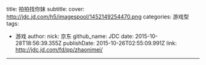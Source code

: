 title: 拍拍找你妹
subtitle: 
cover: http://jdc.jd.com/h5/imagespool/1452149254470.png
categories: 游戏型
tags:
  - 游戏
author:
  nick: 京东
  github_name: JDC
date: 2015-10-28T18:56:39.355Z
publishDate: 2015-10-26T02:55:09.991Z
link: http://jdc.jd.com/fd/pp/zhaonimei/
---